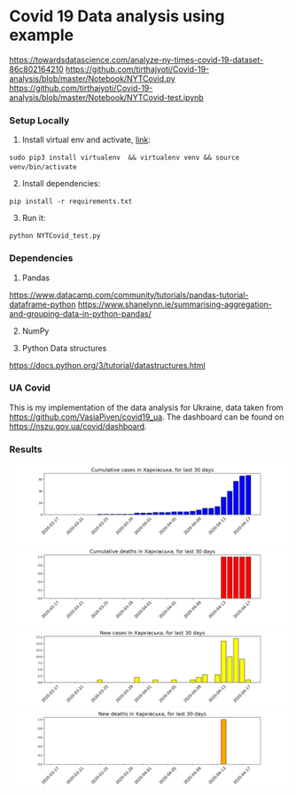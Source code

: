 # Covid 19 Data analysis using example

https://towardsdatascience.com/analyze-ny-times-covid-19-dataset-86c802164210
https://github.com/tirthajyoti/Covid-19-analysis/blob/master/Notebook/NYTCovid.py
https://github.com/tirthajyoti/Covid-19-analysis/blob/master/Notebook/NYTCovid-test.ipynb

### Setup Locally

1. Install virtual env and activate, [link](https://gist.github.com/Geoyi/d9fab4f609e9f75941946be45000632b):

 `sudo pip3 install virtualenv  && virtualenv venv && source venv/bin/activate`


2. Install dependencies:

  `pip install -r requirements.txt`

3. Run it:

  `python NYTCovid_test.py`

### Dependencies

1. Pandas

https://www.datacamp.com/community/tutorials/pandas-tutorial-dataframe-python
https://www.shanelynn.ie/summarising-aggregation-and-grouping-data-in-python-pandas/

2. NumPy

3. Python Data structures

https://docs.python.org/3/tutorial/datastructures.html


### UA Covid

This is my implementation of the data analysis for Ukraine, data taken from https://github.com/VasiaPiven/covid19_ua.
The dashboard can be found on https://nszu.gov.ua/covid/dashboard.

### Results

![Cumulative cases 1](./images/UACovid/Figure_1.png "Cumulative cases 1")
![Cumulative deaths 1](./images/UACovid/Figure_2.png "Cumulative deaths 1")
![New cases 1](./images/UACovid/Figure_3.png "New cases 1")
![New deaths 1](./images/UACovid/Figure_4.png "New deaths 1")

